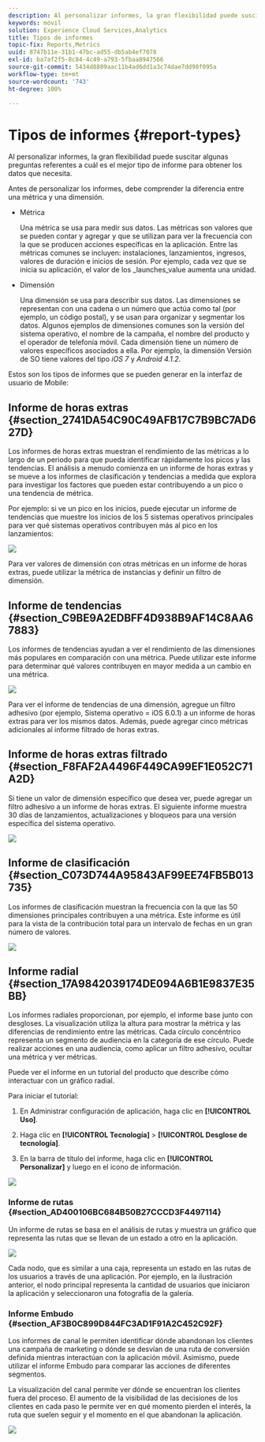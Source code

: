 ```yaml
---
description: Al personalizar informes, la gran flexibilidad puede suscitar algunas preguntas referentes a cuál es el mejor tipo de informe para obtener los datos que necesita.
keywords: móvil
solution: Experience Cloud Services,Analytics
title: Tipos de informes
topic-fix: Reports,Metrics
uuid: 8747b11e-31b1-47bc-ad55-db5ab4ef7078
exl-id: ba7af2f5-8c84-4c49-a793-5fbaa8947566
source-git-commit: 5434d8809aac11b4ad6dd1a3c74dae7dd98f095a
workflow-type: tm+mt
source-wordcount: '743'
ht-degree: 100%

---
```


# Tipos de informes {#report-types}

Al personalizar informes, la gran flexibilidad puede suscitar algunas preguntas referentes a cuál es el mejor tipo de informe para obtener los datos que necesita.

Antes de personalizar los informes, debe comprender la diferencia entre una métrica y una dimensión.

* Métrica

   Una métrica se usa para medir sus datos. Las métricas son valores que se pueden contar y agregar y que se utilizan para ver la frecuencia con la que se producen acciones específicas en la aplicación. Entre las métricas comunes se incluyen: instalaciones, lanzamientos, ingresos, valores de duración e inicios de sesión. Por ejemplo, cada vez que se inicia su aplicación,  el valor de los  _launches_value aumenta una unidad.

* Dimensión

   Una dimensión se usa para describir sus datos. Las dimensiones se representan con una cadena o un número que actúa como tal (por ejemplo, un código postal), y se usan para organizar y segmentar los datos. Algunos ejemplos de dimensiones comunes son la versión del sistema operativo, el nombre de la campaña, el nombre del producto y el operador de telefonía móvil. Cada dimensión tiene un número de valores específicos asociados a ella. Por ejemplo, la dimensión Versión de SO tiene valores del tipo _iOS 7_ y _Android 4.1.2_.

Estos son los tipos de informes que se pueden generar en la interfaz de usuario de Mobile:

## Informe de horas extras {#section_2741DA54C90C49AFB17C7B9BC7AD627D}

Los informes de horas extras muestran el rendimiento de las métricas a lo largo de un periodo para que pueda identificar rápidamente los picos y las tendencias. El análisis a menudo comienza en un informe de horas extras y se mueve a los informes de clasificación y tendencias a medida que explora para investigar los factores que pueden estar contribuyendo a un pico o una tendencia de métrica.

Por ejemplo: si ve un pico en los inicios, puede ejecutar un informe de tendencias que muestre los inicios de los 5 sistemas operativos principales para ver qué sistemas operativos contribuyen más al pico en los lanzamientos:

![](assets/overtime.png)

Para ver valores de dimensión con otras métricas en un informe de horas extras, puede utilizar la métrica de instancias y definir un filtro de dimensión.

## Informe de tendencias  {#section_C9BE9A2EDBFF4D938B9AF14C8AA67883}

Los informes de tendencias ayudan a ver el rendimiento de las dimensiones más populares en comparación con una métrica. Puede utilizar este informe para determinar qué valores contribuyen en mayor medida a un cambio en una métrica.

![](assets/trended.png)

Para ver el informe de tendencias de una dimensión, agregue un filtro adhesivo (por ejemplo, Sistema operativo = iOS 6.0.1) a un informe de horas extras para ver los mismos datos. Además, puede agregar cinco métricas adicionales al informe filtrado de horas extras.

## Informe de horas extras filtrado {#section_F8FAF2A4496F449CA99EF1E052C71A2D}

Si tiene un valor de dimensión específico que desea ver, puede agregar un filtro adhesivo a un informe de horas extras. El siguiente informe muestra 30 días de lanzamientos, actualizaciones y bloqueos para una versión específica del sistema operativo.

![](assets/overtime-filter.png)

## Informe de clasificación {#section_C073D744A95843AF99EE74FB5B013735}

Los informes de clasificación muestran la frecuencia con la que las 50 dimensiones principales contribuyen a una métrica. Este informe es útil para la vista de la contribución total para un intervalo de fechas en un gran número de valores.

![](assets/ranked.png)

## Informe radial  {#section_17A9842039174DE094A6B1E9837E35BB}

Los informes radiales proporcionan, por ejemplo, el informe base junto con desgloses. La visualización utiliza la altura para mostrar la métrica y las diferencias de rendimiento entre las métricas. Cada círculo concéntrico representa un segmento de audiencia en la categoría de ese círculo. Puede realizar acciones en una audiencia, como aplicar un filtro adhesivo, ocultar una métrica y ver métricas.

Puede ver el informe en un tutorial del producto que describe cómo interactuar con un gráfico radial.

Para iniciar el tutorial:

1. En Administrar configuración de aplicación, haga clic en **[!UICONTROL Uso]**.

1. Haga clic en **[!UICONTROL Tecnología]** > **[!UICONTROL Desglose de tecnología]**.
1. En la barra de título del informe, haga clic en **[!UICONTROL Personalizar]** y luego en el icono de información.

![](assets/report_technology.png)

### Informe de rutas {#section_AD400106BC684B50B27CCCD3F4497114}

Un informe de rutas se basa en el análisis de rutas y muestra un gráfico que representa las rutas que se llevan de un estado a otro en la aplicación.

![](assets/action_paths.png)

Cada nodo, que es similar a una caja, representa un estado en las rutas de los usuarios a través de una aplicación. Por ejemplo, en la ilustración anterior, el nodo principal representa la cantidad de usuarios que iniciaron la aplicación y seleccionaron una fotografía de la galería.

### Informe Embudo  {#section_AF3B0C899D844FC3AD1F91A2C452C92F}

Los informes de canal le permiten identificar dónde abandonan los clientes una campaña de marketing o dónde se desvían de una ruta de conversión definida mientras interactúan con la aplicación móvil. Asimismo, puede utilizar el informe Embudo para comparar las acciones de diferentes segmentos.

La visualización del canal permite ver dónde se encuentran los clientes fuera del proceso. El aumento de la visibilidad de las decisiones de los clientes en cada paso le permite ver en qué momento pierden el interés, la ruta que suelen seguir y el momento en el que abandonan la aplicación.

![](assets/funnel.png)
